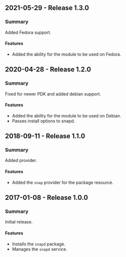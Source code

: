 ## 2021-05-29 - Release 1.3.0
### Summary
Added Fedora support.

#### Features
- Added the ability for the module to be used on Fedora.

## 2020-04-28 - Release 1.2.0
### Summary
Fixed for newer PDK and added debian support.

#### Features
- Added the ability for the module to be used on Debian.
- Passes install options to snapd.

## 2018-09-11 - Release 1.1.0
### Summary
Added provider.

#### Features
- Added the `snap` provider for the package resource.

## 2017-01-08 - Release 1.0.0
### Summary
Initial release.

#### Features
- Installs the `snapd` package.
- Manages the `snapd` service.
